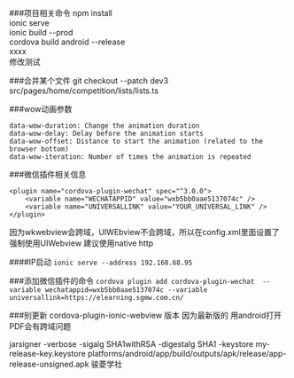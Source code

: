 ###项目相关命令
npm install  
ionic serve  
ionic build --prod  
cordova build android --release  
xxxx  
修改测试

###合并某个文件
git checkout --patch dev3 src/pages/home/competition/lists/lists.ts 

###wow动画参数  
```
data-wow-duration: Change the animation duration  
data-wow-delay: Delay before the animation starts  
data-wow-offset: Distance to start the animation (related to the browser bottom)  
data-wow-iteration: Number of times the animation is repeated  
```

###微信插件相关信息
```
<plugin name="cordova-plugin-wechat" spec="^3.0.0">
    <variable name="WECHATAPPID" value="wxb5bb0aae5137074c" />
    <variable name="UNIVERSALLINK" value="YOUR_UNIVERSAL_LINK" />
</plugin>
```

因为wkwebview会跨域，UIWEbview不会跨域，所以在config.xml里面设置了 强制使用UIWebview 建议使用native http
<feature name="CDVWKWebViewEngine">
        <param name="ios-package" value="CDVWKWebViewEngine" />
    </feature>
    <preference name="CordovaWebViewEngine" value="CDVUIWebViewEngine" />

####IP启动
```ionic serve --address 192.168.68.95``` 

###添加微信插件的命令
```cordova plugin add cordova-plugin-wechat  --variable wechatappid=wxb5bb0aae5137074c --variable universallink=https://elearning.sgmw.com.cn/```

###别更新 cordova-plugin-ionic-webview 版本 因为最新版的 用android打开PDF会有跨域问题

jarsigner -verbose -sigalg SHA1withRSA -digestalg SHA1 -keystore my-release-key.keystore platforms/android/app/build/outputs/apk/release/app-release-unsigned.apk 骏菱学社